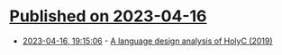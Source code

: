 # [Published on 2023-04-16](index.md)

* [2023-04-16, 19:15:06](https://lobste.rs/s/enwx59/language_design_analysis_holyc_2019) - [A language design analysis of HolyC (2019)](https://harrison.totty.dev/p/a-lang-design-analysis-of-holyc)
